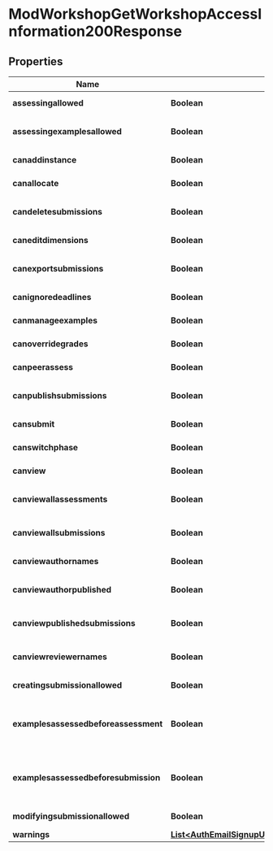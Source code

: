 

# ModWorkshopGetWorkshopAccessInformation200Response


## Properties

| Name | Type | Description | Notes |
|------------ | ------------- | ------------- | -------------|
|**assessingallowed** | **Boolean** | Is the user allowed to create/edit his assessments? |  |
|**assessingexamplesallowed** | **Boolean** | Are reviewers allowed to create/edit their assessments of the example submissions?. |  |
|**canaddinstance** | **Boolean** | Whether the user has the capability mod/workshop:addinstance allowed. |  |
|**canallocate** | **Boolean** | Whether the user has the capability mod/workshop:allocate allowed. |  |
|**candeletesubmissions** | **Boolean** | Whether the user has the capability mod/workshop:deletesubmissions allowed. |  |
|**caneditdimensions** | **Boolean** | Whether the user has the capability mod/workshop:editdimensions allowed. |  |
|**canexportsubmissions** | **Boolean** | Whether the user has the capability mod/workshop:exportsubmissions allowed. |  |
|**canignoredeadlines** | **Boolean** | Whether the user has the capability mod/workshop:ignoredeadlines allowed. |  |
|**canmanageexamples** | **Boolean** | Whether the user has the capability mod/workshop:manageexamples allowed. |  |
|**canoverridegrades** | **Boolean** | Whether the user has the capability mod/workshop:overridegrades allowed. |  |
|**canpeerassess** | **Boolean** | Whether the user has the capability mod/workshop:peerassess allowed. |  |
|**canpublishsubmissions** | **Boolean** | Whether the user has the capability mod/workshop:publishsubmissions allowed. |  |
|**cansubmit** | **Boolean** | Whether the user has the capability mod/workshop:submit allowed. |  |
|**canswitchphase** | **Boolean** | Whether the user has the capability mod/workshop:switchphase allowed. |  |
|**canview** | **Boolean** | Whether the user has the capability mod/workshop:view allowed. |  |
|**canviewallassessments** | **Boolean** | Whether the user has the capability mod/workshop:viewallassessments allowed. |  |
|**canviewallsubmissions** | **Boolean** | Whether the user has the capability mod/workshop:viewallsubmissions allowed. |  |
|**canviewauthornames** | **Boolean** | Whether the user has the capability mod/workshop:viewauthornames allowed. |  |
|**canviewauthorpublished** | **Boolean** | Whether the user has the capability mod/workshop:viewauthorpublished allowed. |  |
|**canviewpublishedsubmissions** | **Boolean** | Whether the user has the capability mod/workshop:viewpublishedsubmissions allowed. |  |
|**canviewreviewernames** | **Boolean** | Whether the user has the capability mod/workshop:viewreviewernames allowed. |  |
|**creatingsubmissionallowed** | **Boolean** | Is the given user allowed to create their submission? |  |
|**examplesassessedbeforeassessment** | **Boolean** | Whether the given user has assessed all his required examples before assessment                 (always true if there are not examples to assessor not configured to check before assessment). |  |
|**examplesassessedbeforesubmission** | **Boolean** | Whether the given user has assessed all his required examples before submission                 (always true if there are not examples to assess or not configured to check before submission). |  |
|**modifyingsubmissionallowed** | **Boolean** | Is the user allowed to modify his existing submission? |  |
|**warnings** | [**List&lt;AuthEmailSignupUser200ResponseWarningsInner&gt;**](AuthEmailSignupUser200ResponseWarningsInner.md) |  |  [optional] |




